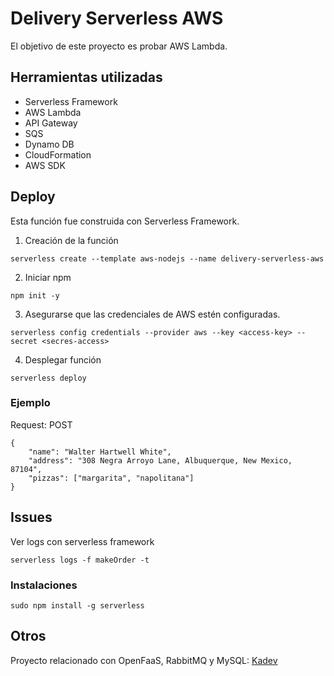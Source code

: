 # Delivery Serverless AWS
El objetivo de este proyecto es probar AWS Lambda. 

## Herramientas utilizadas 

* Serverless Framework 
* AWS Lambda
* API Gateway
* SQS
* Dynamo DB
* CloudFormation
* AWS SDK

## Deploy 
Esta función fue construida con Serverless Framework. 

1. Creación de la función 

```
serverless create --template aws-nodejs --name delivery-serverless-aws
```

2. Iniciar npm

```
npm init -y 
```

3. Asegurarse que las credenciales de AWS estén configuradas. 

```
serverless config credentials --provider aws --key <access-key> --secret <secres-access>
```

4. Desplegar función

```
serverless deploy
```

### Ejemplo 

Request: POST

```
{
	"name": "Walter Hartwell White",
	"address": "308 Negra Arroyo Lane, Albuquerque, New Mexico, 87104",
	"pizzas": ["margarita", "napolitana"]
}
```

## Issues

Ver logs con serverless framework
```
serverless logs -f makeOrder -t
```

### Instalaciones 


```
sudo npm install -g serverless
```

## Otros

Proyecto relacionado con OpenFaaS, RabbitMQ y MySQL: [Kadev](https://gitlab.com/kadev-psb/send-order)
